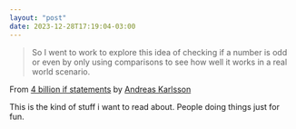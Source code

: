 ```yaml
---
layout: "post"
date: 2023-12-28T17:19:04-03:00
---
```


> So I went to work to explore this idea of checking if a number is odd or even by only using comparisons to see how well it works in a real world scenario. 

From [4 billion if statements](https://andreasjhkarlsson.github.io//jekyll/update/2023/12/27/4-billion-if-statements.html) by [Andreas Karlsson](https://andreasjhkarlsson.github.io/)

This is the kind of stuff i want to read about. People doing things just for fun.
